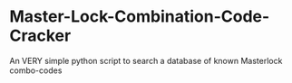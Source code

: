 # Master-Lock-Combination-Code-Cracker
An VERY simple python script to search a database of known Masterlock combo-codes
